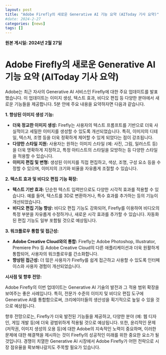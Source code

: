 ```yaml
---
layout: post
title: "Adobe Firefly의 새로운 Generative AI 기능 요약 (AIToday 기사 요약)"
#date: 2024-2-27
categories: [news]
tags: []
---
```


**원본 게시일: 2024년 2월 27일**

# Adobe Firefly의 새로운 Generative AI 기능 요약 (AIToday 기사 요약)

Adobe는 최근 자사의 Generative AI 서비스인 Firefly에 대한 주요 업데이트를 발표했습니다. 이 업데이트는 이미지 생성, 텍스트 효과, 비디오 편집 등 다양한 분야에서 새로운 기능들을 제공합니다.  5분 안에 주요 내용을 요약하자면 다음과 같습니다.


**1. 향상된 이미지 생성 기능:**

* **더욱 정교한 이미지 생성:** Firefly는 사용자의 텍스트 프롬프트를 기반으로 더욱 사실적이고 세밀한 이미지를 생성할 수 있도록 개선되었습니다.  특히, 이미지의 디테일, 텍스처, 조명 등을 더욱 정확하게 제어할 수 있게 되었다는 점이 강조됩니다.
* **다양한 스타일 지원:** 사용자는 원하는 이미지 스타일 (예: 사진, 그림, 일러스트 등)을 더욱 명확하게 지정하고, 특정 아티스트의 스타일을 모방하는 등 다양한 스타일을 적용할 수 있습니다.
* **이미지 편집 및 변형:** 생성된 이미지를 직접 편집하고, 색상, 조명, 구성 요소 등을 수정할 수 있으며, 이미지의 크기와 비율을 자유롭게 조절할 수 있습니다.


**2. 텍스트 효과 및 비디오 편집 기능 확장:**

* **텍스트 기반 효과:**  단순한 텍스트 입력만으로도 다양한 시각적 효과를 적용할 수 있습니다. 예를 들어, 텍스트를 3D로 변환하거나, 특수 효과를 추가하는 등의 기능이 개선되었습니다.
* **비디오 편집 기능 향상:**  비디오 편집 기능도 강화되어,  Firefly를 이용하여 비디오의 특정 부분을 자유롭게 수정하거나, 새로운 시각 효과를 추가할 수 있습니다.  자동화된 편집 기능도 일부 포함될 것으로 예상됩니다.


**3. 워크플로우 통합 및 접근성:**

* **Adobe Creative Cloud와의 통합:** Firefly는 Adobe Photoshop, Illustrator, Premiere Pro 등 Adobe Creative Cloud의 다른 애플리케이션과 더욱 원활하게 통합되어, 사용자의 워크플로우를 간소화합니다.
* **향상된 접근성:**  더 많은 사용자가 Firefly를 쉽게 접근하고 사용할 수 있도록 인터페이스와 사용자 경험이 개선되었습니다.


**시사점 및 향후 전망:**

Adobe Firefly의 이번 업데이트는 Generative AI 기술의 발전과 그 적용 범위 확장을 보여주는 좋은 사례입니다.  특히, 전문가 수준의 이미지 및 비디오 편집 도구에 Generative AI를 통합함으로써, 크리에이터들의 생산성을 획기적으로 높일 수 있을 것으로 예상됩니다.  

향후 전망으로는,  Firefly가 더욱 발전된 기능들을 제공하고,  다양한 분야 (예: 웹 디자인, 게임 개발 등)에 더욱 광범위하게 적용될 것으로 예상됩니다.  또한,  윤리적인 문제 (저작권, 이미지 생성의 오용 등)에 대한 Adobe의 지속적인 노력이 중요하며,  이러한 문제에 대한 해결책을 제시하는 것이  Firefly의 성공적인 미래를 위한 중요한 요소가 될 것입니다.  경쟁이 치열한 Generative AI 시장에서 Adobe Firefly가 어떤 전략으로 시장 점유율을 확보해나갈지도 주목할 필요가 있습니다.